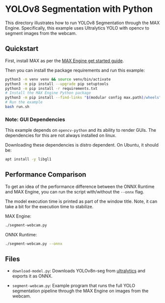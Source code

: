 # YOLOv8 Segmentation with Python

This directory illustrates how to run YOLOv8 Segmentation through the MAX Engine.
Specifically, this example uses Ultralytics YOLO with opencv to segment images
from the webcam.

## Quickstart

First, install MAX as per the [MAX Engine get started
guide](https://docs.modular.com/engine/get-started/).

Then you can install the package requirements and run this example:

```bash
python3 -m venv venv && source venv/bin/activate
python3 -m pip install --upgrade pip setuptools
python3 -m pip install -r requirements.txt
# Install the MAX Engine Python package
python3 -m pip install --find-links "$(modular config max.path)/wheels" max-engine
# Run the example
bash run.sh
```

### Note: GUI Dependencies

This example depends on `opencv-python` and its ability to render GUIs.
The dependencies for this are not always installed on linux.

Downloading these dependencies is distro dependent.
On Ubuntu, it should be:

```bash
apt install -y libgl1
```

## Performance Comparison

To get an idea of the performance difference between the ONNX Runtime and MAX Engine,
you can run the script with/without the `--onnx` flag.

The model execution time is printed as part of the window title.
Note, it can take a bit for the execution time to stabilize.

MAX Engine:

```sh
./segment-webcam.py
```

ONNX Runtime:

```sh
./segment-webcam.py --onnx
```

## Files

- `download-model.py`: Downloads YOLOv8n-seg from
[ultralytics](https://github.com/ultralytics/ultralytics)
and exports it as ONNX.

- `segment-webcam.py`: Example program that runs the full YOLO segmentation pipeline
through the MAX Engine on images from the webcam.
